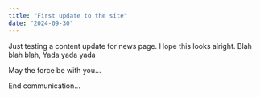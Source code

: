 ```yaml
---
title: "First update to the site"
date: "2024-09-30"
---
```


Just testing a content update for news page. Hope this looks alright. 
Blah blah blah,
Yada yada yada

May the force be with you...

End communication...